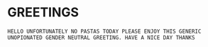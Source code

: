 # GREETINGS

```plaintext
HELLO UNFORTUNATELY NO PASTAS TODAY PLEASE ENJOY THIS GENERIC UNOPIONATED GENDER NEUTRAL GREETING. HAVE A NICE DAY THANKS
```